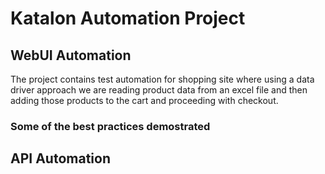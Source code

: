 # Katalon Automation Project
 ## WebUI Automation
 The project contains test automation for shopping site where using a data driver approach we are reading product data from an excel file and then adding those products to the cart and proceeding with checkout.

 ### Some of the best practices demostrated
 
 ## API Automation
